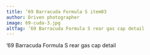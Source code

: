 ```yaml
---
title: ’69 Barracuda Formula S item03
author: Driven photographer
image: 69-cuda-3.jpg
altTag: ’69 Barracuda Formula S rear gas cap detail
---
```


’69 Barracuda Formula S rear gas cap detail